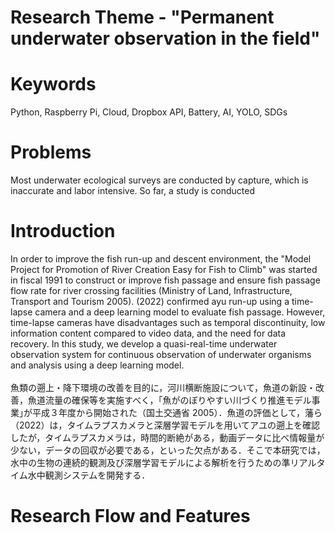 # Research Theme - "Permanent underwater observation in the field"

# Keywords
Python, Raspberry Pi, Cloud, Dropbox API, Battery, AI, YOLO, SDGs

# Problems
Most underwater ecological surveys are conducted by capture, which is inaccurate and labor intensive. So far, a study is conducted 

# Introduction
In order to improve the fish run-up and descent environment, the "Model Project for Promotion of River Creation Easy for Fish to Climb" was started in fiscal 1991 to construct or improve fish passage and ensure fish passage flow rate for river crossing facilities (Ministry of Land, Infrastructure, Transport and Tourism 2005). (2022) confirmed ayu run-up using a time-lapse camera and a deep learning model to evaluate fish passage. However, time-lapse cameras have disadvantages such as temporal discontinuity, low information content compared to video data, and the need for data recovery. In this study, we develop a quasi-real-time underwater observation system for continuous observation of underwater organisms and analysis using a deep learning model.<br><br>
魚類の遡上・降下環境の改善を目的に，河川横断施設について，魚道の新設・改善，魚道流量の確保等を実施すべく，｢魚がのぼりやすい川づくり推進モデル事業｣が平成３年度から開始された（国土交通省 2005）．魚道の評価として，藩ら（2022）は，タイムラプスカメラと深層学習モデルを用いてアユの遡上を確認したが，タイムラプスカメラは，時間的断絶がある，動画データに比べ情報量が少ない，データの回収が必要である，といった欠点がある．そこで本研究では，水中の生物の連続的観測及び深層学習モデルによる解析を行うための準リアルタイム水中観測システムを開発する．

# Research Flow and Features


